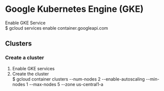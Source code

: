 # Google Kubernetes Engine (GKE)
Enable GKE Service  
        $ gcloud services enable container.googleapi.com

## Clusters
### Create a cluster
1. Enable GKE services
2. Create the cluster  
        $ gcloud container clusters <cluster-name> --num-nodes 2 --enable-autoscaling --min-nodes 1 --max-nodes 5 --zone us-central1-a

